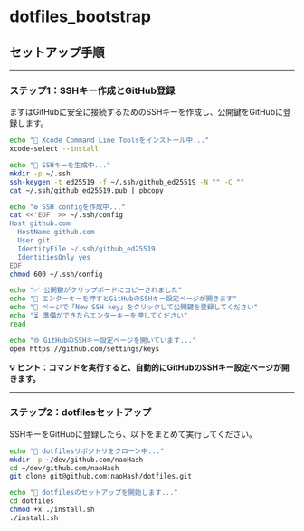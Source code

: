 # dotfiles_bootstrap

## セットアップ手順

---

### ステップ1：SSHキー作成とGitHub登録

まずはGitHubに安全に接続するためのSSHキーを作成し、公開鍵をGitHubに登録します。

```sh
echo "🔧 Xcode Command Line Toolsをインストール中..."
xcode-select --install

echo "🔑 SSHキーを生成中..."
mkdir -p ~/.ssh
ssh-keygen -t ed25519 -f ~/.ssh/github_ed25519 -N "" -C ""
cat ~/.ssh/github_ed25519.pub | pbcopy

echo "⚙️ SSH configを作成中..."
cat <<'EOF' >> ~/.ssh/config
Host github.com
  HostName github.com
  User git
  IdentityFile ~/.ssh/github_ed25519
  IdentitiesOnly yes
EOF
chmod 600 ~/.ssh/config

echo "✅ 公開鍵がクリップボードにコピーされました"
echo "🚀 エンターキーを押すとGitHubのSSHキー設定ページが開きます"
echo "📝 ページで「New SSH key」をクリックして公開鍵を登録してください"
echo "⏳ 準備ができたらエンターキーを押してください"
read

echo "🌐 GitHubのSSHキー設定ページを開いています..."
open https://github.com/settings/keys
```


**💡 ヒント：コマンドを実行すると、自動的にGitHubのSSHキー設定ページが開きます。**

---

### ステップ2：dotfilesセットアップ

SSHキーをGitHubに登録したら、以下をまとめて実行してください。

```sh
echo "📁 dotfilesリポジトリをクローン中..."
mkdir -p ~/dev/github.com/naoHash
cd ~/dev/github.com/naoHash
git clone git@github.com:naoHash/dotfiles.git

echo "🚀 dotfilesのセットアップを開始します..."
cd dotfiles
chmod +x ./install.sh
./install.sh
```
